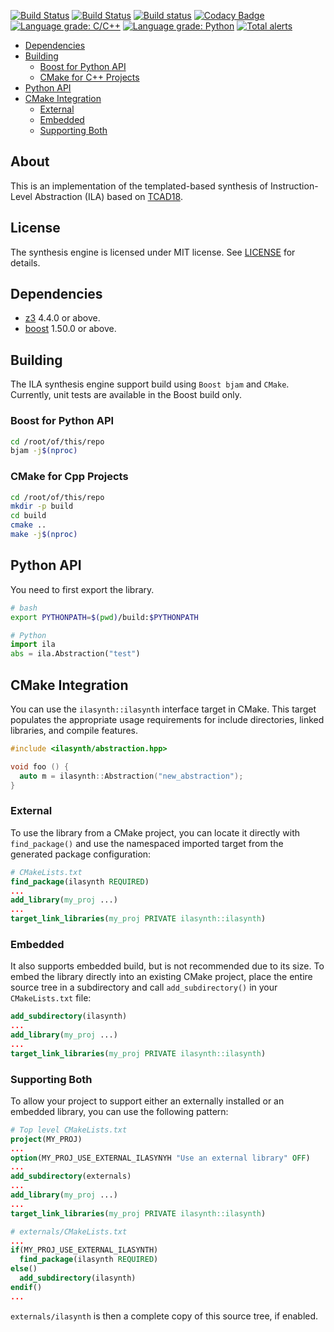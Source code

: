 [![Build Status](https://semaphoreci.com/api/v1/bo-yuan-huang/ila-synthesis-python/branches/master/shields_badge.svg)](https://semaphoreci.com/bo-yuan-huang/ila-synthesis-python)
[![Build Status](https://travis-ci.org/PrincetonUniversity/ILA-Synthesis-Engine.svg?branch=master)](https://travis-ci.org/PrincetonUniversity/ILA-Synthesis-Engine)
[![Build status](https://ci.appveyor.com/api/projects/status/6wigyt506lel7kep/branch/master?svg=true)](https://ci.appveyor.com/project/Bo-Yuan-Huang/ila-synthesis-engine/branch/master)
[![Codacy Badge](https://api.codacy.com/project/badge/Grade/e36f95e9ce45432ba515a996728fe6e5)](https://www.codacy.com/app/Bo-Yuan-Huang/ILA-Synthesis-Engine?utm_source=github.com&amp;utm_medium=referral&amp;utm_content=PrincetonUniversity/ILA-Synthesis-Engine&amp;utm_campaign=Badge_Grade)
[![Language grade: C/C++](https://img.shields.io/lgtm/grade/cpp/g/PrincetonUniversity/ILA-Synthesis-Engine.svg?logo=lgtm&logoWidth=18)](https://lgtm.com/projects/g/PrincetonUniversity/ILA-Synthesis-Engine/context:cpp)
[![Language grade: Python](https://img.shields.io/lgtm/grade/python/g/PrincetonUniversity/ILA-Synthesis-Engine.svg?logo=lgtm&logoWidth=18)](https://lgtm.com/projects/g/PrincetonUniversity/ILA-Synthesis-Engine/context:python)
[![Total alerts](https://img.shields.io/lgtm/alerts/g/PrincetonUniversity/ILA-Synthesis-Engine.svg?logo=lgtm&logoWidth=18)](https://lgtm.com/projects/g/PrincetonUniversity/ILA-Synthesis-Engine/alerts/)

- [Dependencies](#dependencies)
- [Building](#building)
  - [Boost for Python API](#boost-for-python-api)
  - [CMake for C++ Projects](#cmake-for-cpp-projects)
- [Python API](#python-api)
- [CMake Integration](#cmake-integration)
  - [External](#external)
  - [Embedded](#embedded)
  - [Supporting Both](#supporting-both)

## About 

This is an implementation of the templated-based synthesis of Instruction-Level Abstraction (ILA) based on [TCAD18](https://ieeexplore.ieee.org/document/8076885/). 

## License

The synthesis engine is licensed under MIT license. See [LICENSE](LICENSE) for details. 

## Dependencies 

- [z3](https://github.com/Z3Prover/z3) 4.4.0 or above.
- [boost](https://www.boost.org) 1.50.0 or above.

## Building

The ILA synthesis engine support build using `Boost bjam` and `CMake`.
Currently, unit tests are available in the Boost build only. 

### Boost for Python API

``` bash
cd /root/of/this/repo
bjam -j$(nproc)

```

### CMake for Cpp Projects

``` bash
cd /root/of/this/repo
mkdir -p build
cd build
cmake ..
make -j$(nproc)
```

## Python API

You need to first export the library. 

``` bash
# bash
export PYTHONPATH=$(pwd)/build:$PYTHONPATH
```

``` python
# Python 
import ila
abs = ila.Abstraction("test")
```

## CMake Integration
You can use the `ilasynth::ilasynth` interface target in CMake. 
This target populates the appropriate usage requirements for include directories, linked libraries, and compile features. 

``` c++
#include <ilasynth/abstraction.hpp>

void foo () {
  auto m = ilasynth::Abstraction("new_abstraction");
}
```

### External

To use the library from a CMake project, you can locate it directly with `find_package()` and use the namespaced imported target from the generated package configuration:

``` cmake
# CMakeLists.txt
find_package(ilasynth REQUIRED)
...
add_library(my_proj ...)
...
target_link_libraries(my_proj PRIVATE ilasynth::ilasynth)
```

### Embedded

It also supports embedded build, but is not recommended due to its size. 
To embed the library directly into an existing CMake project, place the entire source tree in a subdirectory and call `add_subdirectory()` in your `CMakeLists.txt` file:

``` cmake 
add_subdirectory(ilasynth)
...
add_library(my_proj ...)
...
target_link_libraries(my_proj PRIVATE ilasynth::ilasynth)
```

### Supporting Both

To allow your project to support either an externally installed or an embedded library, you can use the following pattern:

``` cmake
# Top level CMakeLists.txt
project(MY_PROJ)
...
option(MY_PROJ_USE_EXTERNAL_ILASYNYH "Use an external library" OFF)
...
add_subdirectory(externals)
...
add_library(my_proj ...)
...
target_link_libraries(my_proj PRIVATE ilasynth::ilasynth)
```

``` cmake
# externals/CMakeLists.txt
...
if(MY_PROJ_USE_EXTERNAL_ILASYNTH)
  find_package(ilasynth REQUIRED)
else()
  add_subdirectory(ilasynth)
endif()
...
```

`externals/ilasynth` is then a complete copy of this source tree, if enabled.
